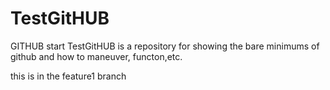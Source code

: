 # TestGitHUB
GITHUB start
TestGitHUB is a repository for showing the bare minimums of github and how to maneuver, functon,etc. 

this is in the feature1 branch









